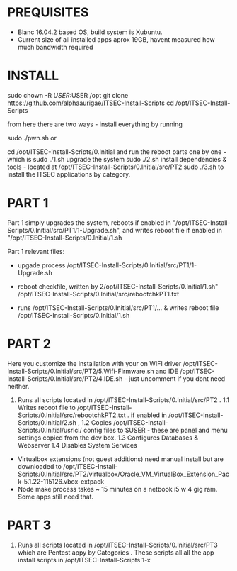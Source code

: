 # PREQUISITES

- Blanc 16.04.2 based OS, build system is Xubuntu.
- Current size of all installed apps aprox 19GB, havent measured how much bandwidth required 

# INSTALL

sudo chown -R $USER:$USER /opt
git clone https://github.com/alphaaurigae/ITSEC-Install-Scripts
cd /opt/ITSEC-Install-Scripts

from here there are two ways - install everything by running 

sudo ./pwn.sh 
or 

cd /opt/ITSEC-Install-Scripts/0.Initial
and run the reboot parts one by one - 
which is 
sudo ./1.sh upgrade the system
sudo ./2.sh install dependencies & tools - located at /opt/ITSEC-Install-Scripts/0.Initial/src/PT2
sudo ./3.sh to install the ITSEC applications by category.

# PART 1 

Part 1 simply upgrades the system, reboots if enabled in "/opt/ITSEC-Install-Scripts/0.Initial/src/PT1/1-Upgrade.sh", 
and writes reboot file if enabled in   "/opt/ITSEC-Install-Scripts/0.Initial/1.sh

Part 1 relevant files:
 - upgade process
/opt/ITSEC-Install-Scripts/0.Initial/src/PT1/1-Upgrade.sh

 - reboot checkfile, written by 2/opt/ITSEC-Install-Scripts/0.Initial/1.sh"
/opt/ITSEC-Install-Scripts/0.Initial/src/rebootchkPT1.txt

- runs /opt/ITSEC-Install-Scripts/0.Initial/src/PT1/... & writes reboot file
/opt/ITSEC-Install-Scripts/0.Initial/1.sh


# PART 2 

Here you customize the installation with your on WIFI driver /opt/ITSEC-Install-Scripts/0.Initial/src/PT2/5.Wifi-Firmware.sh
and IDE /opt/ITSEC-Install-Scripts/0.Initial/src/PT2/4.IDE.sh - just uncomment if you dont need neither.

1. Runs all scripts located in /opt/ITSEC-Install-Scripts/0.Initial/src/PT2 .
1.1 Writes reboot file to /opt/ITSEC-Install-Scripts/0.Initial/src/rebootchkPT2.txt . if enabled in /opt/ITSEC-Install-Scripts/0.Initial/2.sh ,
1.2 Copies /opt/ITSEC-Install-Scripts/0.Initial/usrlcl/ config files to $USER - these are panel and menu settings copied from the dev box.
1.3 Configures Databases & Webserver
1.4 Disables System Services

- Virtualbox extensions (not guest additions) need manual install but are downloaded to /opt/ITSEC-Install-Scripts/0.Initial/src/PT2/virtualbox/Oracle_VM_VirtualBox_Extension_Pack-5.1.22-115126.vbox-extpack
- Node make process takes ~ 15 minutes on a netbook i5 w 4 gig ram. Some apps still need that.


# PART 3

1. Runs all scripts located in /opt/ITSEC-Install-Scripts/0.Initial/src/PT3 which are Pentest appy by Categories .
 These scripts all all the app install scripts in /opt/ITSEC-Install-Scripts 1-x



